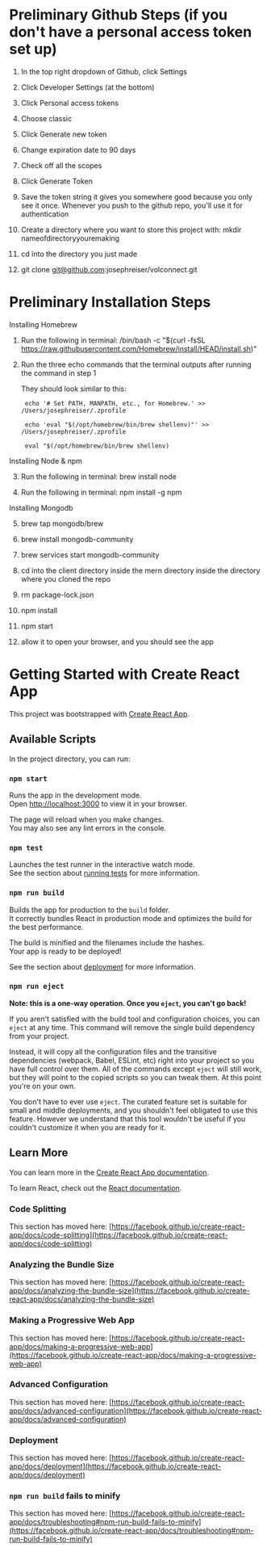 # Preliminary Github Steps (if you don't have a personal access token set up)

1. In the top right dropdown of Github, click Settings

2. Click Developer Settings (at the bottom)

3. Click Personal access tokens

4. Choose classic 

5. Click Generate new token

6. Change expiration date to 90 days

7. Check off all the scopes

8. Click Generate Token

9. Save the token string it gives you somewhere good because you only see it once. Whenever you push to the github repo, you'll use it for authentication

10. Create a directory where you want to store this project with: mkdir nameofdirectoryyouremaking

11. cd into the directory you just made

12. git clone git@github.com:josephreiser/volconnect.git


# Preliminary Installation Steps

Installing Homebrew

1. Run the following in terminal: /bin/bash -c "$(curl -fsSL https://raw.githubusercontent.com/Homebrew/install/HEAD/install.sh)"

2. Run the three echo commands that the terminal outputs after running the command in step 1

    They should look similar to this:
    
        echo '# Set PATH, MANPATH, etc., for Homebrew.' >> /Users/josephreiser/.zprofile
        
        echo 'eval "$(/opt/homebrew/bin/brew shellenv)"' >> /Users/josephreiser/.zprofile
        
        eval "$(/opt/homebrew/bin/brew shellenv)
        
Installing Node & npm

3. Run the following in terminal: brew install node

4. Run the following in terminal: npm install -g npm

Installing Mongodb

5. brew tap mongodb/brew


6. brew install mongodb-community


7. brew services start mongodb-community


8. cd into the client directory inside the mern directory inside the directory where you cloned the repo

9. rm package-lock.json

10. npm install

11. npm start

12. allow it to open your browser, and you should see the app


# Getting Started with Create React App

This project was bootstrapped with [Create React App](https://github.com/facebook/create-react-app).

## Available Scripts

In the project directory, you can run:

### `npm start`

Runs the app in the development mode.\
Open [http://localhost:3000](http://localhost:3000) to view it in your browser.

The page will reload when you make changes.\
You may also see any lint errors in the console.

### `npm test`

Launches the test runner in the interactive watch mode.\
See the section about [running tests](https://facebook.github.io/create-react-app/docs/running-tests) for more information.

### `npm run build`

Builds the app for production to the `build` folder.\
It correctly bundles React in production mode and optimizes the build for the best performance.

The build is minified and the filenames include the hashes.\
Your app is ready to be deployed!

See the section about [deployment](https://facebook.github.io/create-react-app/docs/deployment) for more information.

### `npm run eject`

**Note: this is a one-way operation. Once you `eject`, you can't go back!**

If you aren't satisfied with the build tool and configuration choices, you can `eject` at any time. This command will remove the single build dependency from your project.

Instead, it will copy all the configuration files and the transitive dependencies (webpack, Babel, ESLint, etc) right into your project so you have full control over them. All of the commands except `eject` will still work, but they will point to the copied scripts so you can tweak them. At this point you're on your own.

You don't have to ever use `eject`. The curated feature set is suitable for small and middle deployments, and you shouldn't feel obligated to use this feature. However we understand that this tool wouldn't be useful if you couldn't customize it when you are ready for it.

## Learn More

You can learn more in the [Create React App documentation](https://facebook.github.io/create-react-app/docs/getting-started).

To learn React, check out the [React documentation](https://reactjs.org/).

### Code Splitting

This section has moved here: [https://facebook.github.io/create-react-app/docs/code-splitting](https://facebook.github.io/create-react-app/docs/code-splitting)

### Analyzing the Bundle Size

This section has moved here: [https://facebook.github.io/create-react-app/docs/analyzing-the-bundle-size](https://facebook.github.io/create-react-app/docs/analyzing-the-bundle-size)

### Making a Progressive Web App

This section has moved here: [https://facebook.github.io/create-react-app/docs/making-a-progressive-web-app](https://facebook.github.io/create-react-app/docs/making-a-progressive-web-app)

### Advanced Configuration

This section has moved here: [https://facebook.github.io/create-react-app/docs/advanced-configuration](https://facebook.github.io/create-react-app/docs/advanced-configuration)

### Deployment

This section has moved here: [https://facebook.github.io/create-react-app/docs/deployment](https://facebook.github.io/create-react-app/docs/deployment)

### `npm run build` fails to minify

This section has moved here: [https://facebook.github.io/create-react-app/docs/troubleshooting#npm-run-build-fails-to-minify](https://facebook.github.io/create-react-app/docs/troubleshooting#npm-run-build-fails-to-minify)
